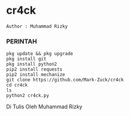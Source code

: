 # cr4ck
````
Author : Muhammad Rizky
````
### PERINTAH
````
pkg update && pkg upgrade
pkg install git 
pkg install python2 
pip2 install requests
pip2 install mechanize 
git clone https://github.com/Mark-Zuck/cr4ck
cd cr4ck
ls 
python2 cr4ck.py
````
Di Tulis Oleh Muhammad Rizky
